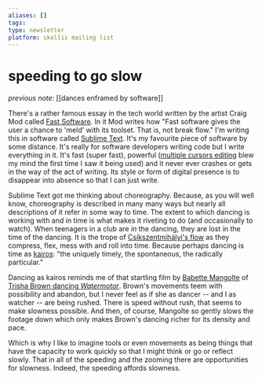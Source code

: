 ```yaml
---
aliases: []
tags: 
type: newsletter
platform: skellis mailing list
---
```


# speeding to go slow

_previous note:_ [[dances enframed by software]] 

There's a rather famous essay in the tech world written by the artist Craig Mod called [Fast Software](https://craigmod.com/essays/fast_software/). In it Mod writes how "Fast software gives the user a chance to 'meld' with its toolset. That is, not break flow." I'm writing this in software called [Sublime Text](https://www.sublimetext.com/). It's my favourite piece of software by some distance. It's really for software developers writing code but I write everything in it. It's fast (super fast), powerful ([multiple cursors editing](https://youtu.be/TzkYk4CdvBk) blew my mind the first time I saw it being used) and it never ever crashes or gets in the way of the act of writing. Its style or form of digital presence is to disappear into absence so that I can just write. 

Sublime Text got me thinking about choreography. Because, as you will well know, choreography is described in many many ways but nearly all descriptions of it refer in some way to time. The extent to which dancing is working with and in time is what makes it riveting to do (and occasionally to watch). When teenagers in a club are _in_ the dancing, they are lost in the time of the dancing. It is the trope of [Csíkszentmihályi's flow](https://en.wikipedia.org/wiki/Mihaly_Csikszentmihalyi#Flow) as they compress, flex, mess with and roll into time. Because perhaps dancing is time as [kairos](https://en.wikipedia.org/wiki/Kairos): "the uniquely timely, the spontaneous, the radically particular."

Dancing as kairos reminds me of that startling film by [Babette Mangolte](https://en.wikipedia.org/wiki/Babette_Mangolte) of [Trisha Brown dancing _Watermotor_](https://youtu.be/3FALHd5Viz4). Brown's movements teem with possibility and abandon, but I never feel as if she as dancer -- and I as watcher -- are being rushed. There is speed without rush, that seems to make slowness possible. And then, of course, Mangolte so gently slows the footage down which only makes Brown's dancing richer for its density and pace. 

Which is why I like to imagine tools or even movements as being things that have the capacity to work quickly so that I might think or go or reflect slowly. That in all of the speeding and the zooming there are opportunities for slowness. Indeed, the speeding affords slowness.